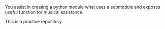 You assist in creating a python module what uses a submodule and exposes useful function for musical assistance.

This is a practice repository.